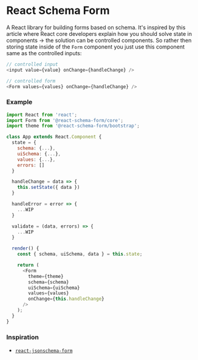 # React Schema Form

A React library for building forms based on schema.
It's inspired by this article where React core developers explain how you should solve state in components -> the solution can be controlled components. So rather then storing state inside of the `Form` component you just use this component same as the controlled inputs:

```js
// controlled input
<input value={value} onChange={handleChange} />

// controlled form
<Form values={values} onChange={handleChange} />
```

### Example

```js
import React from 'react';
import Form from '@react-schema-form/core';
import theme from '@react-schema-form/bootstrap';

class App extends React.Component {
  state = {
    schema: {...},
    uiSchema: {...},
    values: {...},
    errors: []
  }

  handleChange = data => {
    this.setState({ data })
  }

  handleError = error => {
    ...WIP
  }

  validate = (data, errors) => {
    ...WIP
  }

  render() {
    const { schema, uiSchema, data } = this.state;

    return (
      <Form
        theme={theme}
        schema={schema}
        uiSchema={uiSchema}
        values={values}
        onChange={this.handleChange}
      />
    );
  }
}
```

### Inspiration

- [`react-jsonschema-form`](https://github.com/mozilla-services/react-jsonschema-form)

